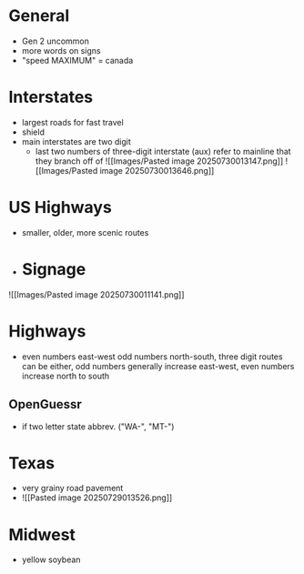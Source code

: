 # General
- Gen 2 uncommon
- more words on signs
- "speed MAXIMUM" = canada

# Interstates
- largest roads for fast travel
- shield
- main interstates are two digit
	- last two numbers of three-digit interstate (aux) refer to mainline that they branch off of
![[Images/Pasted image 20250730013147.png]]
![[Images/Pasted image 20250730013646.png]]

# US Highways
- smaller, older, more scenic routes

- # Signage
![[Images/Pasted image 20250730011141.png]]

# Highways
- even numbers east-west odd numbers north-south, three digit routes can be either, odd numbers generally increase east-west, even numbers increase north to south
## OpenGuessr
- if two letter state abbrev. ("WA-", "MT-")
# Texas
- very grainy road pavement
- ![[Pasted image 20250729013526.png]]
# Midwest
- yellow soybean